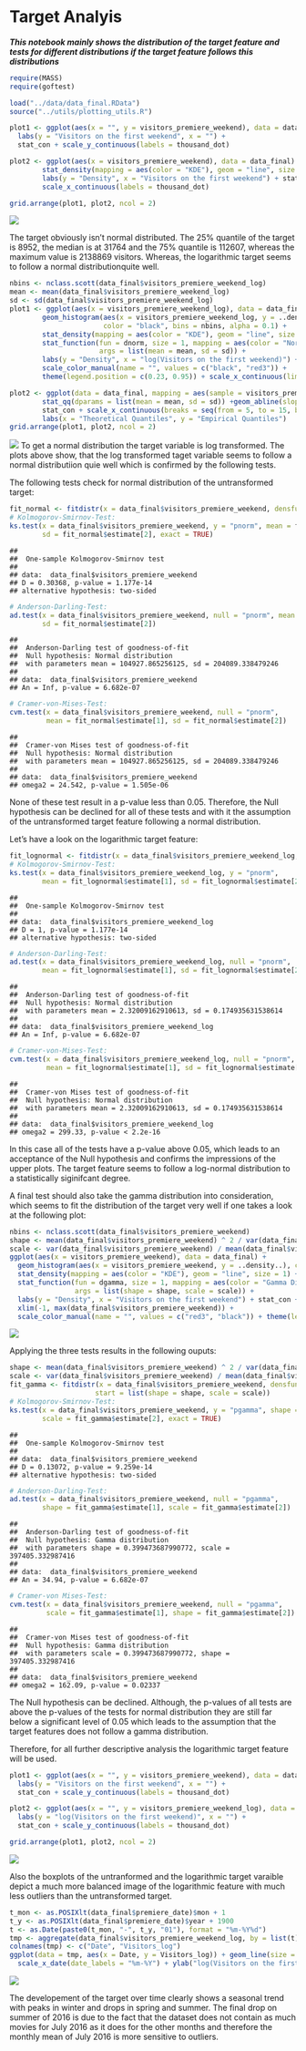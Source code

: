 Target Analyis
================

***This notebook mainly shows the distribution of the target feature and
tests for different distributions if the target feature follows this
distributions***

``` r
require(MASS)
require(goftest)

load("../data/data_final.RData")
source("../utils/plotting_utils.R")
```

``` r
plot1 <- ggplot(aes(x = "", y = visitors_premiere_weekend), data = data_final) + geom_boxplot() +
  labs(y = "Visitors on the first weekend", x = "") +
  stat_con + scale_y_continuous(labels = thousand_dot)

plot2 <- ggplot(aes(x = visitors_premiere_weekend), data = data_final) + 
        stat_density(mapping = aes(color = "KDE"), geom = "line", size = 1) +
        labs(y = "Density", x = "Visitors on the first weekend") + stat_con + theme(legend.position = "none") +
        scale_x_continuous(labels = thousand_dot)

grid.arrange(plot1, plot2, ncol = 2)
```

![](target_analysis_files/figure-gfm/unnamed-chunk-2-1.png)<!-- -->

The target obviously isn’t normal distributed. The 25% quantile of the
target is 8952, the median is at 31764 and the 75% quantile is 112607,
whereas the maximum value is 2138869 visitors. Whereas, the logarithmic
target seems to follow a normal distributionquite well.

``` r
nbins <- nclass.scott(data_final$visitors_premiere_weekend_log)
mean <- mean(data_final$visitors_premiere_weekend_log)
sd <- sd(data_final$visitors_premiere_weekend_log)
plot1 <- ggplot(aes(x = visitors_premiere_weekend_log), data = data_final) + 
        geom_histogram(aes(x = visitors_premiere_weekend_log, y = ..density..), 
                       color = "black", bins = nbins, alpha = 0.1) +
        stat_density(mapping = aes(color = "KDE"), geom = "line", size = 1) + 
        stat_function(fun = dnorm, size = 1, mapping = aes(color = "Normal Distribution"),
                      args = list(mean = mean, sd = sd)) + 
        labs(y = "Density", x = "log(Visitors on the first weekend)") + ylim(c(0.00, 0.25)) + stat_con +
        scale_color_manual(name = "", values = c("black", "red3")) + 
        theme(legend.position = c(0.23, 0.95)) + scale_x_continuous(limits = c(5, 15))

plot2 <- ggplot(data = data_final, mapping = aes(sample = visitors_premiere_weekend_log)) + 
        stat_qq(dparams = list(mean = mean, sd = sd)) +geom_abline(slope = 1, intercept = 0, color = "red3", size = 1) +
        stat_con + scale_x_continuous(breaks = seq(from = 5, to = 15, by = 2.5)) +
        labs(x = "Theoretical Quantiles", y = "Empirical Quantiles") 
grid.arrange(plot1, plot2, ncol = 2)
```

![](target_analysis_files/figure-gfm/unnamed-chunk-3-1.png)<!-- --> To
get a normal distribution the target variable is log transformed. The
plots above show, that the log transformed taget variable seems to
follow a normal distributiion quie well which is confirmed by the
following tests.

The following tests check for normal distribution of the untransformed
target:

``` r
fit_normal <- fitdistr(x = data_final$visitors_premiere_weekend, densfun = "normal")
# Kolmogorov-Smirnov-Test:
ks.test(x = data_final$visitors_premiere_weekend, y = "pnorm", mean = fit_normal$estimate[1], 
        sd = fit_normal$estimate[2], exact = TRUE)
```

    ## 
    ##  One-sample Kolmogorov-Smirnov test
    ## 
    ## data:  data_final$visitors_premiere_weekend
    ## D = 0.30368, p-value = 1.177e-14
    ## alternative hypothesis: two-sided

``` r
# Anderson-Darling-Test:
ad.test(x = data_final$visitors_premiere_weekend, null = "pnorm", mean = fit_normal$estimate[1],
        sd = fit_normal$estimate[2])
```

    ## 
    ##  Anderson-Darling test of goodness-of-fit
    ##  Null hypothesis: Normal distribution
    ##  with parameters mean = 104927.865256125, sd = 204089.338479246
    ## 
    ## data:  data_final$visitors_premiere_weekend
    ## An = Inf, p-value = 6.682e-07

``` r
# Cramer-von-Mises-Test:
cvm.test(x = data_final$visitors_premiere_weekend, null = "pnorm", 
         mean = fit_normal$estimate[1], sd = fit_normal$estimate[2])
```

    ## 
    ##  Cramer-von Mises test of goodness-of-fit
    ##  Null hypothesis: Normal distribution
    ##  with parameters mean = 104927.865256125, sd = 204089.338479246
    ## 
    ## data:  data_final$visitors_premiere_weekend
    ## omega2 = 24.542, p-value = 1.505e-06

None of these test result in a p-value less than 0.05. Therefore, the
Null hypothesis can be declined for all of these tests and with it the
assumption of the untransformed target feature following a normal
distribution.

Let’s have a look on the logarithmic target feature:

``` r
fit_lognormal <- fitdistr(x = data_final$visitors_premiere_weekend_log, densfun = "lognormal")
# Kolmogorov-Smirnov-Test:
ks.test(x = data_final$visitors_premiere_weekend_log, y = "pnorm", 
        mean = fit_lognormal$estimate[1], sd = fit_lognormal$estimate[2], exact = TRUE)
```

    ## 
    ##  One-sample Kolmogorov-Smirnov test
    ## 
    ## data:  data_final$visitors_premiere_weekend_log
    ## D = 1, p-value = 1.177e-14
    ## alternative hypothesis: two-sided

``` r
# Anderson-Darling-Test:
ad.test(x = data_final$visitors_premiere_weekend_log, null = "pnorm", 
        mean = fit_lognormal$estimate[1], sd = fit_lognormal$estimate[2])
```

    ## 
    ##  Anderson-Darling test of goodness-of-fit
    ##  Null hypothesis: Normal distribution
    ##  with parameters mean = 2.32009162910613, sd = 0.174935631538614
    ## 
    ## data:  data_final$visitors_premiere_weekend_log
    ## An = Inf, p-value = 6.682e-07

``` r
# Cramer-von-Mises-Test:
cvm.test(x = data_final$visitors_premiere_weekend_log, null = "pnorm", 
         mean = fit_lognormal$estimate[1], sd = fit_lognormal$estimate[2])
```

    ## 
    ##  Cramer-von Mises test of goodness-of-fit
    ##  Null hypothesis: Normal distribution
    ##  with parameters mean = 2.32009162910613, sd = 0.174935631538614
    ## 
    ## data:  data_final$visitors_premiere_weekend_log
    ## omega2 = 299.33, p-value < 2.2e-16

In this case all of the tests have a p-value above 0.05, which leads to
an acceptance of the Null hypothesis and confirms the impressions of the
upper plots. The target feature seems to follow a log-normal
distribution to a statistically siginifcant degree.

A final test should also take the gamma distribution into consideration,
which seems to fit the distribution of the target very well if one takes
a look at the following plot:

``` r
nbins <- nclass.scott(data_final$visitors_premiere_weekend)
shape <- mean(data_final$visitors_premiere_weekend) ^ 2 / var(data_final$visitors_premiere_weekend)
scale <- var(data_final$visitors_premiere_weekend) / mean(data_final$visitors_premiere_weekend)
ggplot(aes(x = visitors_premiere_weekend), data = data_final) + 
  geom_histogram(aes(x = visitors_premiere_weekend, y = ..density..), color = "black", bins = nbins, alpha = 0.1) +
  stat_density(mapping = aes(color = "KDE"), geom = "line", size = 1) + 
  stat_function(fun = dgamma, size = 1, mapping = aes(color = "Gamma Distribution"), 
                args = list(shape = shape, scale = scale)) + 
  labs(y = "Density", x = "Visitors on the first weekend") + stat_con +
  xlim(-1, max(data_final$visitors_premiere_weekend)) +
  scale_color_manual(name = "", values = c("red3", "black")) + theme(legend.position = c(0.23, 0.95))
```

![](target_analysis_files/figure-gfm/unnamed-chunk-6-1.png)<!-- -->

Applying the three tests results in the following ouputs:

``` r
shape <- mean(data_final$visitors_premiere_weekend) ^ 2 / var(data_final$visitors_premiere_weekend)
scale <- var(data_final$visitors_premiere_weekend) / mean(data_final$visitors_premiere_weekend)
fit_gamma <- fitdistr(x = data_final$visitors_premiere_weekend, densfun = "gamma", 
                     start = list(shape = shape, scale = scale))
# Kolmogorov-Smirnov-Test:
ks.test(x = data_final$visitors_premiere_weekend, y = "pgamma", shape = fit_gamma$estimate[1], 
        scale = fit_gamma$estimate[2], exact = TRUE)
```

    ## 
    ##  One-sample Kolmogorov-Smirnov test
    ## 
    ## data:  data_final$visitors_premiere_weekend
    ## D = 0.13072, p-value = 9.259e-14
    ## alternative hypothesis: two-sided

``` r
# Anderson-Darling-Test:
ad.test(x = data_final$visitors_premiere_weekend, null = "pgamma", 
        shape = fit_gamma$estimate[1], scale = fit_gamma$estimate[2])
```

    ## 
    ##  Anderson-Darling test of goodness-of-fit
    ##  Null hypothesis: Gamma distribution
    ##  with parameters shape = 0.399473687990772, scale = 397405.332987416
    ## 
    ## data:  data_final$visitors_premiere_weekend
    ## An = 34.94, p-value = 6.682e-07

``` r
# Cramer-von Mises-Test:
cvm.test(x = data_final$visitors_premiere_weekend, null = "pgamma", 
         scale = fit_gamma$estimate[1], shape = fit_gamma$estimate[2])
```

    ## 
    ##  Cramer-von Mises test of goodness-of-fit
    ##  Null hypothesis: Gamma distribution
    ##  with parameters scale = 0.399473687990772, shape = 397405.332987416
    ## 
    ## data:  data_final$visitors_premiere_weekend
    ## omega2 = 162.09, p-value = 0.02337

The Null hypothesis can be declined. Although, the p-values of all tests
are above the p-values of the tests for normal distribution they are
still far below a significant level of 0.05 which leads to the
assumption that the target features does not follow a gamma
distribution.

Therefore, for all further descriptive analysis the logarithmic target
feature will be used.

``` r
plot1 <- ggplot(aes(x = "", y = visitors_premiere_weekend), data = data_final) + geom_boxplot() +
  labs(y = "Visitors on the first weekend", x = "") +
  stat_con + scale_y_continuous(labels = thousand_dot)

plot2 <- ggplot(aes(x = "", y = visitors_premiere_weekend_log), data = data_final) + geom_boxplot() +
  labs(y = "log(Visitors on the first weekend)", x = "") +
  stat_con + scale_y_continuous(labels = thousand_dot)

grid.arrange(plot1, plot2, ncol = 2)
```

![](target_analysis_files/figure-gfm/unnamed-chunk-8-1.png)<!-- -->

Also the boxplots of the untranformed and the logarithmic target
varaible depict a much more balanced image of the logarithmic feature
with much less outliers than the untransformed target.

``` r
t_mon <- as.POSIXlt(data_final$premiere_date)$mon + 1
t_y <- as.POSIXlt(data_final$premiere_date)$year + 1900
t <- as.Date(paste0(t_mon, "-", t_y, "01"), format = "%m-%Y%d")
tmp <- aggregate(data_final$visitors_premiere_weekend_log, by = list(t), mean)
colnames(tmp) <- c("Date", "Visitors_log")
ggplot(data = tmp, aes(x = Date, y = Visitors_log)) + geom_line(size = 1) + stat_con + 
  scale_x_date(date_labels = "%m-%Y") + ylab("log(Visitors on the first weekend)")
```

![](target_analysis_files/figure-gfm/unnamed-chunk-10-1.png)<!-- -->

The developement of the target over time clearly shows a seasonal trend
with peaks in winter and drops in spring and summer. The final drop on
summer of 2016 is due to the fact that the dataset does not contain as
much movies for July 2016 as it does for the other months and therefore
the monthly mean of July 2016 is more sensitive to outliers.
